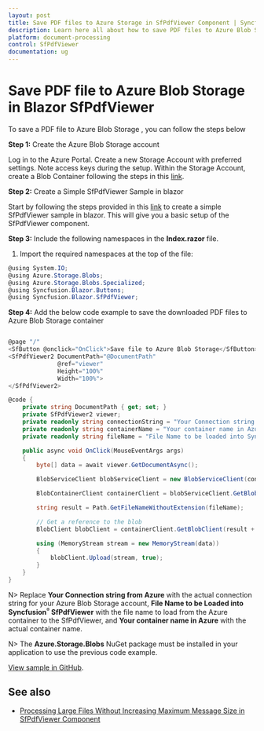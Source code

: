 ```yaml
---
layout: post
title: Save PDF files to Azure Storage in SfPdfViewer Component | Syncfusion
description: Learn here all about how to save PDF files to Azure Blob Storage in Syncfusion Blazor SfPdfViewer component and much more details.
platform: document-processing
control: SfPdfViewer
documentation: ug
---
```


# Save PDF file to Azure Blob Storage in Blazor SfPdfViewer

To save a PDF file to Azure Blob Storage , you can follow the steps below

**Step 1:** Create the Azure Blob Storage account

Log in to the Azure Portal. Create a new Storage Account with preferred settings. Note access keys during the setup. Within the Storage Account, create a Blob Container following the steps in this [link](https://learn.microsoft.com/en-us/azure/storage/common/storage-account-create?toc=%2Fazure%2Fstorage%2Fblobs%2Ftoc.json&tabs=azure-portal).

**Step 2:** Create a Simple SfPdfViewer Sample in blazor

Start by following the steps provided in this [link](https://help.syncfusion.com/document-processing/pdf/pdf-viewer/blazor/getting-started/server-side-application) to create a simple SfPdfViewer sample in blazor. This will give you a basic setup of the SfPdfViewer component.

**Step 3:** Include the following namespaces in the **Index.razor** file.

1. Import the required namespaces at the top of the file:

```csharp
@using System.IO;
@using Azure.Storage.Blobs;
@using Azure.Storage.Blobs.Specialized;
@using Syncfusion.Blazor.Buttons;
@using Syncfusion.Blazor.SfPdfViewer;
```

**Step 4:** Add the below code example to save the downloaded PDF files to Azure Blob Storage container

```csharp

@page "/"
<SfButton @onclick="OnClick">Save file to Azure Blob Storage</SfButton>
<SfPdfViewer2 DocumentPath="@DocumentPath"
              @ref="viewer"
              Height="100%"
              Width="100%">
</SfPdfViewer2>

@code {
    private string DocumentPath { get; set; }
    private SfPdfViewer2 viewer;
    private readonly string connectionString = "Your Connection string from Azure";
    private readonly string containerName = "Your container name in Azure";
    private readonly string fileName = "File Name to be loaded into Syncfusion SfPdfViewer";

    public async void OnClick(MouseEventArgs args)
    {
        byte[] data = await viewer.GetDocumentAsync();

        BlobServiceClient blobServiceClient = new BlobServiceClient(connectionString);

        BlobContainerClient containerClient = blobServiceClient.GetBlobContainerClient(containerName);

        string result = Path.GetFileNameWithoutExtension(fileName);

        // Get a reference to the blob
        BlobClient blobClient = containerClient.GetBlobClient(result + "_downloaded.pdf");

        using (MemoryStream stream = new MemoryStream(data))
        {
            blobClient.Upload(stream, true);
        }
    }
}

```

N> Replace **Your Connection string from Azure** with the actual connection string for your Azure Blob Storage account, **File Name to be Loaded into Syncfusion<sup style="font-size:70%">&reg;</sup> SfPdfViewer** with the file name to load from the Azure container to the SfPdfViewer, and **Your container name in Azure** with the actual container name.

N> The **Azure.Storage.Blobs** NuGet package must be installed in your application to use the previous code example.

[View sample in GitHub](https://github.com/SyncfusionExamples/blazor-pdf-viewer-examples/tree/master/Load%20and%20Save/Open%20and%20Save%20from%20Azure%20blob%20storage).

## See also

* [Processing Large Files Without Increasing Maximum Message Size in SfPdfViewer Component](../how-to/processing-large-files-without-increasing-maximum-message-size)